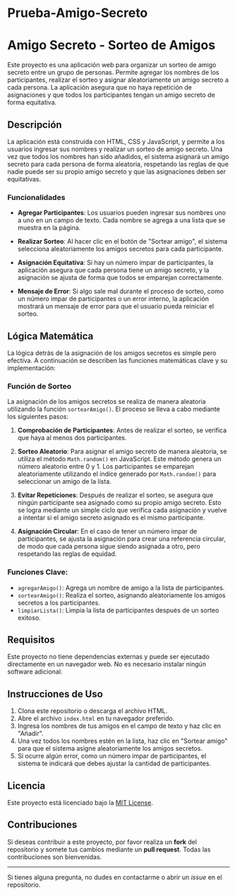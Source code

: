 # Prueba-Amigo-Secreto
# Amigo Secreto - Sorteo de Amigos

Este proyecto es una aplicación web para organizar un sorteo de amigo secreto entre un grupo de personas. Permite agregar los nombres de los participantes, realizar el sorteo y asignar aleatoriamente un amigo secreto a cada persona. La aplicación asegura que no haya repetición de asignaciones y que todos los participantes tengan un amigo secreto de forma equitativa.

## Descripción

La aplicación está construida con HTML, CSS y JavaScript, y permite a los usuarios ingresar sus nombres y realizar un sorteo de amigo secreto. Una vez que todos los nombres han sido añadidos, el sistema asignará un amigo secreto para cada persona de forma aleatoria, respetando las reglas de que nadie puede ser su propio amigo secreto y que las asignaciones deben ser equitativas.

### Funcionalidades

- **Agregar Participantes**: Los usuarios pueden ingresar sus nombres uno a uno en un campo de texto. Cada nombre se agrega a una lista que se muestra en la página.
  
- **Realizar Sorteo**: Al hacer clic en el botón de "Sortear amigo", el sistema selecciona aleatoriamente los amigos secretos para cada participante.

- **Asignación Equitativa**: Si hay un número impar de participantes, la aplicación asegura que cada persona tiene un amigo secreto, y la asignación se ajusta de forma que todos se emparejan correctamente.

- **Mensaje de Error**: Si algo sale mal durante el proceso de sorteo, como un número impar de participantes o un error interno, la aplicación mostrará un mensaje de error para que el usuario pueda reiniciar el sorteo.

## Lógica Matemática

La lógica detrás de la asignación de los amigos secretos es simple pero efectiva. A continuación se describen las funciones matemáticas clave y su implementación:

### Función de Sorteo

La asignación de los amigos secretos se realiza de manera aleatoria utilizando la función `sortearAmigo()`. El proceso se lleva a cabo mediante los siguientes pasos:

1. **Comprobación de Participantes**: Antes de realizar el sorteo, se verifica que haya al menos dos participantes.

2. **Sorteo Aleatorio**: Para asignar el amigo secreto de manera aleatoria, se utiliza el método `Math.random()` en JavaScript. Este método genera un número aleatorio entre 0 y 1. Los participantes se emparejan aleatoriamente utilizando el índice generado por `Math.random()` para seleccionar un amigo de la lista.

3. **Evitar Repeticiones**: Después de realizar el sorteo, se asegura que ningún participante sea asignado como su propio amigo secreto. Esto se logra mediante un simple ciclo que verifica cada asignación y vuelve a intentar si el amigo secreto asignado es el mismo participante.

4. **Asignación Circular**: En el caso de tener un número impar de participantes, se ajusta la asignación para crear una referencia circular, de modo que cada persona sigue siendo asignada a otro, pero respetando las reglas de equidad.

### Funciones Clave:

- `agregarAmigo()`: Agrega un nombre de amigo a la lista de participantes.
- `sortearAmigo()`: Realiza el sorteo, asignando aleatoriamente los amigos secretos a los participantes.
- `limpiarLista()`: Limpia la lista de participantes después de un sorteo exitoso.

## Requisitos

Este proyecto no tiene dependencias externas y puede ser ejecutado directamente en un navegador web. No es necesario instalar ningún software adicional.

## Instrucciones de Uso

1. Clona este repositorio o descarga el archivo HTML.
2. Abre el archivo `index.html` en tu navegador preferido.
3. Ingresa los nombres de tus amigos en el campo de texto y haz clic en "Añadir".
4. Una vez todos los nombres estén en la lista, haz clic en "Sortear amigo" para que el sistema asigne aleatoriamente los amigos secretos.
5. Si ocurre algún error, como un número impar de participantes, el sistema te indicará que debes ajustar la cantidad de participantes.

## Licencia

Este proyecto está licenciado bajo la [MIT License](LICENSE).

## Contribuciones

Si deseas contribuir a este proyecto, por favor realiza un **fork** del repositorio y somete tus cambios mediante un **pull request**. Todas las contribuciones son bienvenidas.

---

Si tienes alguna pregunta, no dudes en contactarme o abrir un *issue* en el repositorio.

